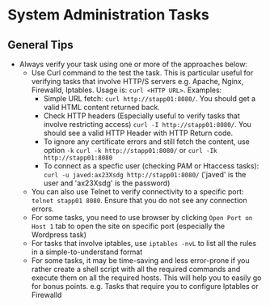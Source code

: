 # System Administration Tasks
## General Tips
* Always verify your task using one or more of the approaches below:
  * Use Curl command to the test the task. This is particular useful for verifying tasks that involve HTTP/S servers e.g. Apache, Nginx, Firewalld, Iptables. Usage is: `curl <HTTP URL>`. Examples:
    * Simple URL fetch: `curl http://stapp01:8080/`. You should get a valid HTML content returned back.
    * Check HTTP headers (Especially useful to verify tasks that involve restricting access)
      `curl -I http://stapp01:8080/`. You should see a valid HTTP Header with HTTP Return code.
    * To ignore any certificate errors and still fetch the content, use option `-k`
      `curl -k http://stapp01:8080/` or `curl -Ik http://stapp01:8080`
    * To connect as a specfic user (checking PAM or Htaccess tasks):
      `curl -u javed:ax23Xsdg http://stapp01:8080/` ('javed' is the user and 'ax23Xsdg' is the password)
  * You can also use Telnet to verify connectivity to a specific port: `telnet stapp01 8080`. Ensure that you do not see any connection errors.
  * For some tasks, you need to use browser by clicking `Open Port on Host 1` tab to open the site on specific port (especially the Wordpress task)
  * For tasks that involve iptables, use `iptables -nvL` to list all the rules in a simple-to-understand format
  * For some tasks, it may be time-saving and less error-prone if you rather create a shell script with all the required commands and execute them on all the required hosts. This will help you to easily go for bonus points. e.g. Tasks that require you to configure Iptables or Firewalld

